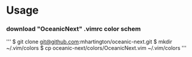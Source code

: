 # Usage

### download "OceanicNext" .vimrc color schem
'''
$ git clone git@github.com:mhartington/oceanic-next.git
$ mkdir ~/.vim/colors
$ cp oceanic-next/colors/OceanicNext.vim ~/.vim/colors
'''

